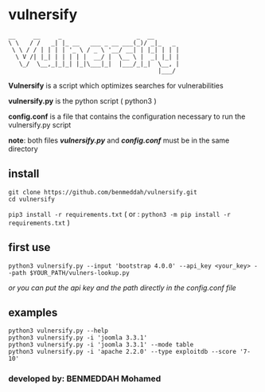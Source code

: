 # vulnersify
```
__     __     _                     _  __
\ \   / /   _| |_ __   ___ _ __ ___(_)/ _|_   _
 \ \ / / | | | | '_ \ / _ \ '__/ __| | |_| | | |
  \ V /| |_| | | | | |  __/ |  \__ \ |  _| |_| |
   \_/  \__,_|_|_| |_|\___|_|  |___/_|_|  \__, |
                                          |___/
```
**Vulnersify** is a script which optimizes searches for vulnerabilities

**vulnersify.py** is the python script ( python3 )

**config.conf** is a file that contains the configuration necessary to run the vulnersify.py script

**note**: both files ***vulnersify.py*** and ***config.conf*** must be in the same directory

## install
```
git clone https://github.com/benmeddah/vulnersify.git
cd vulnersify
```
`pip3 install -r requirements.txt` ( or : `python3 -m pip install -r requirements.txt` )

## first use
```
python3 vulnersify.py --input 'bootstrap 4.0.0' --api_key <your_key> --path $YOUR_PATH/vulners-lookup.py
```
*or you can put the api key and the path directly in the config.conf file*

## examples
```
python3 vulnersify.py --help
python3 vulnersify.py -i 'joomla 3.3.1'
python3 vulnersify.py -i 'joomla 3.3.1' --mode table
python3 vulnersify.py -i 'apache 2.2.0' --type exploitdb --score '7-10'
```
### developed by: BENMEDDAH Mohamed
